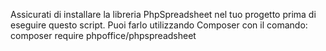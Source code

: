 Assicurati di installare la libreria PhpSpreadsheet nel tuo progetto 
prima di eseguire questo script. 
Puoi farlo utilizzando Composer con il comando:
composer require phpoffice/phpspreadsheet
